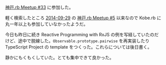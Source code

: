 [神戸.rb Meetup #33](https://koberb.doorkeeper.jp/events/36997) に参加した。

軽く検索したところ [2014-09-29][] の [神戸.rb Meetup #5](https://koberb.doorkeeper.jp/events/15522) 以来なので Kobe.rb に丸一年以上も参加していなかったようだ。

今日も昨日に続き Reactive Programming with RxJS の例を写経していたのだけど、途中で脱線した。`Observable.prototype.pairwise` を再実装したり TypeScript Project の template をつくった。これらについては後日書く。

静かにもくもくしていた。とても集中できて良かった。

[2014-09-29]: http://blog.bouzuya.net/2014/09/29/
